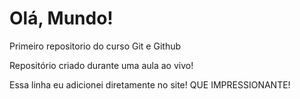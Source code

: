 # Olá, Mundo!
 Primeiro repositorio do curso Git e Github

 Repositório criado durante uma aula ao vivo!

 Essa linha eu adicionei diretamente no site! QUE IMPRESSIONANTE!
